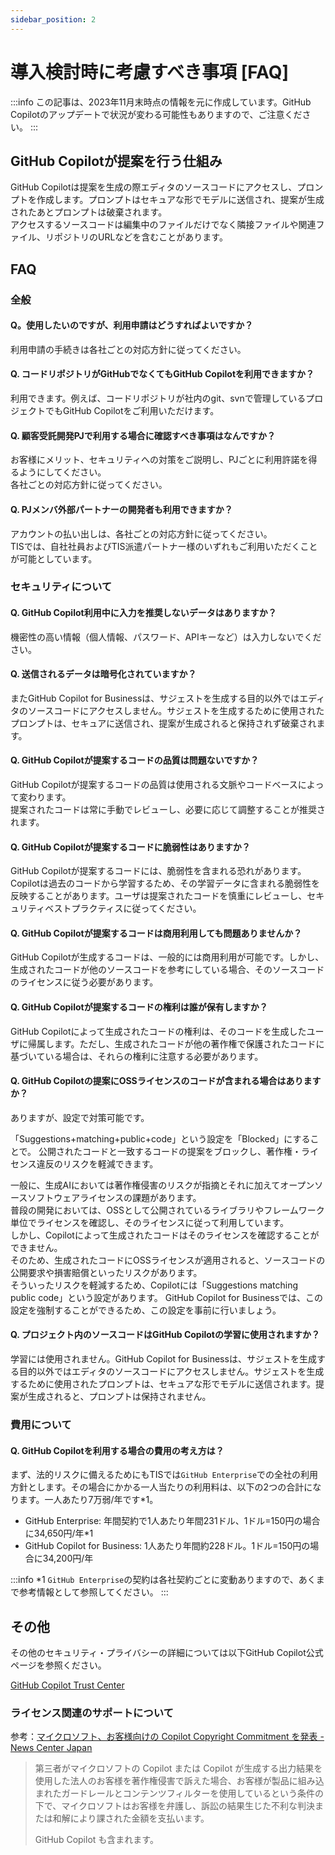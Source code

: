```yaml
---
sidebar_position: 2
---
```


# 導入検討時に考慮すべき事項 [FAQ]

:::info
この記事は、2023年11月末時点の情報を元に作成しています。GitHub Copilotのアップデートで状況が変わる可能性もありますので、ご注意ください。
:::

## GitHub Copilotが提案を行う仕組み

GitHub Copilotは提案を生成の際エディタのソースコードにアクセスし、プロンプトを作成します。プロンプトはセキュアな形でモデルに送信され、提案が生成されたあとプロンプトは破棄されます。<br/>
アクセスするソースコードは編集中のファイルだけでなく隣接ファイルや関連ファイル、リポジトリのURLなどを含むことがあります。

## FAQ

### 全般

#### Q。使用したいのですが、利用申請はどうすればよいですか？

利用申請の手続きは各社ごとの対応方針に従ってください。

#### Q. コードリポジトリがGitHubでなくてもGitHub Copilotを利用できますか？

利用できます。例えば、コードリポジトリが社内のgit、svnで管理しているプロジェクトでもGitHub Copilotをご利用いただけます。

#### Q. 顧客受託開発PJで利用する場合に確認すべき事項はなんですか？

お客様にメリット、セキュリティへの対策をご説明し、PJごとに利用許諾を得るようにしてください。<br/>
各社ごとの対応方針に従ってください。

#### Q. PJメンバ外部パートナーの開発者も利用できますか？

アカウントの払い出しは、各社ごとの対応方針に従ってください。<br/>
TISでは、自社社員およびTIS派遣パートナー様のいずれもご利用いただくことが可能としています。

### セキュリティについて

#### Q. GitHub Copilot利用中に入力を推奨しないデータはありますか？

機密性の高い情報（個人情報、パスワード、APIキーなど）は入力しないでください。

#### Q. 送信されるデータは暗号化されていますか？

またGitHub Copilot for Businessは、サジェストを生成する目的以外ではエディタのソースコードにアクセスしません。サジェストを生成するために使用されたプロンプトは、セキュアに送信され、提案が生成されると保持されず破棄されます。

#### Q. GitHub Copilotが提案するコードの品質は問題ないですか？

GitHub Copilotが提案するコードの品質は使用される文脈やコードベースによって変わります。<br/>
提案されたコードは常に手動でレビューし、必要に応じて調整することが推奨されます。

#### Q. GitHub Copilotが提案するコードに脆弱性はありますか？

GitHub Copilotが提案するコードには、脆弱性を含まれる恐れがあります。Copilotは過去のコードから学習するため、その学習データに含まれる脆弱性を反映することがあります。ユーザは提案されたコードを慎重にレビューし、セキュリティベストプラクティスに従ってください。

#### Q. GitHub Copilotが提案するコードは商用利用しても問題ありませんか？

GitHub Copilotが生成するコードは、一般的には商用利用が可能です。しかし、生成されたコードが他のソースコードを参考にしている場合、そのソースコードのライセンスに従う必要があります。

#### Q. GitHub Copilotが提案するコードの権利は誰が保有しますか？

GitHub Copilotによって生成されたコードの権利は、そのコードを生成したユーザに帰属します。ただし、生成されたコードが他の著作権で保護されたコードに基づいている場合は、それらの権利に注意する必要があります。

#### Q. GitHub Copilotの提案にOSSライセンスのコードが含まれる場合はありますか？

ありますが、設定で対策可能です。

「Suggestions+matching+public+code」という設定を「Blocked」にすることで。
公開されたコードと一致するコードの提案をブロックし、著作権・ライセンス違反のリスクを軽減できます。

一般に、生成AIにおいては著作権侵害のリスクが指摘とそれに加えてオープンソースソフトウェアライセンスの課題があります。<br/>
普段の開発においては、OSSとして公開されているライブラリやフレームワーク単位でライセンスを確認し、そのライセンスに従って利用しています。<br/>
しかし、Copilotによって生成されたコードはそのライセンスを確認することができません。<br/>
そのため、生成されたコードにOSSライセンスが適用されると、ソースコードの公開要求や損害賠償といったリスクがあります。<br/>
そういったリスクを軽減するため、Copilotには「Suggestions matching public code」という設定があります。
GitHub Copilot for Businessでは、この設定を強制することができるため、この設定を事前に行いましょう。

#### Q. プロジェクト内のソースコードはGitHub Copilotの学習に使用されますか？

学習には使用されません。GitHub Copilot for Businessは、サジェストを生成する目的以外ではエディタのソースコードにアクセスしません。サジェストを生成するために使用されたプロンプトは、セキュアな形でモデルに送信されます。提案が生成されると、プロンプトは保持されません。

### 費用について

#### Q. GitHub Copilotを利用する場合の費用の考え方は？

まず、法的リスクに備えるためにもTISでは`GitHub Enterprise`での全社の利用方針とします。その場合にかかる一人当たりの利用料は、以下の2つの合計になります。一人あたり7万弱/年です*1。

- GitHub Enterprise: 年間契約で1人あたり年間231ドル、1ドル=150円の場合に34,650円/年*1
- GitHub Copilot for Business: 1人あたり年間約228ドル。1ドル=150円の場合に34,200円/年

:::info
*1 `GitHub Enterprise`の契約は各社契約ごとに変動ありますので、あくまで参考情報として参照してください。
:::

## その他

その他のセキュリティ・プライバシーの詳細については以下GitHub Copilot公式ページを参照ください。

[GitHub Copilot Trust Center](https://resources.github.com/copilot-trust-center/)

### ライセンス関連のサポートについて

参考：[マイクロソフト、お客様向けの Copilot Copyright Commitment を発表 - News Center Japan](https://news.microsoft.com/ja-jp/2023/09/12/230912-copilot-copyright-commitment-ai-legal-concerns/)

> 第三者がマイクロソフトの Copilot または Copilot が生成する出力結果を使用した法人のお客様を著作権侵害で訴えた場合、お客様が製品に組み込まれたガードレールとコンテンツフィルターを使用しているという条件の下で、マイクロソフトはお客様を弁護し、訴訟の結果生じた不利な判決または和解により課された金額を支払います。
>
> GitHub Copilot も含まれます。
